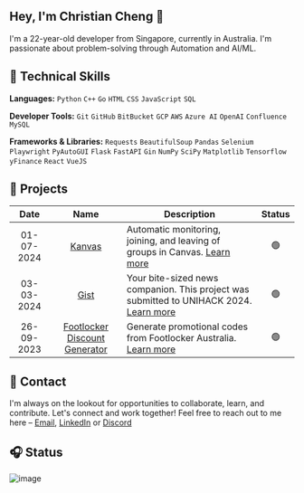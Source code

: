 ## Hey, I'm Christian Cheng 👋</h1>

I'm a 22-year-old developer from Singapore, currently in Australia. I'm passionate about problem-solving through Automation and AI/ML.

## 🧰 Technical Skills

**Languages:** `Python` `C++` `Go` `HTML` `CSS` `JavaScript` `SQL`

**Developer Tools:** `Git` `GitHub` `BitBucket` `GCP` `AWS` `Azure AI` `OpenAI` `Confluence` `MySQL`

**Frameworks & Libraries:** `Requests` `BeautifulSoup` `Pandas` `Selenium` `Playwright` `PyAutoGUI` `Flask` `FastAPI` `Gin` `NumPy` `SciPy` `Matplotlib` `Tensorflow` `yFinance` `React` `VueJS`

## 🚧 Projects

| Date | Name | Description | Status |
|:----:|:----:|-------------|:------:|
| 01-07-2024 | [Kanvas](https://github.com/christiancheng15/Kanvas) | Automatic monitoring, joining, and leaving of groups in Canvas. [Learn more](https://github.com/christiancheng15/Kanvas) | 🟢 |
| 03-03-2024 | [Gist](https://github.com/christiancheng15/UNIHACK-2024) | Your bite-sized news companion. This project was submitted to UNIHACK 2024. [Learn more](https://devpost.com/software/gist-ryfdhn) | 🟢 |
| 26-09-2023 | [Footlocker Discount Generator](https://github.com/christiancheng15/Footlocker-10-Off) | Generate promotional codes from Footlocker Australia. [Learn more](https://github.com/christiancheng15/Footlocker-10-Off) | 🟢 |

## 💬 Contact

I'm always on the lookout for opportunities to collaborate, learn, and contribute. Let's connect and work together! Feel free to reach out to me here – [Email](christiancheng15@gmail.com), [LinkedIn](https://www.linkedin.com/in/christiancheng15/) or [Discord](https://discordapp.com/users/910033554644295750)

## 🎧 Status

![image](https://discord-readme-badge.vercel.app/api?id=910033554644295750)
